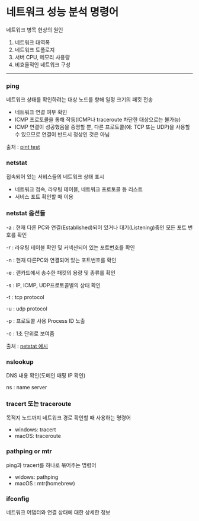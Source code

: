 # 네트워크 성능 분석 명령어

네트워크 병목 현상의 원인

1. 네트워크 대역폭
2. 네트워크 토폴로지
3. 서버 CPU, 메모리 사용량
4. 비효율적인 네트워크 구성

---

### ping

네트워크 상태를 확인하려는 대상 노드를 향해 일정 크기의 패킷 전송

- 네트워크 연결 여부 확인
- ICMP 프로토콜을 통해 작동(ICMP나 traceroute 차단한 대상으로는 불가능)
- ICMP 연결이 성공했음을 증명할 뿐, 다른 프로토콜(예: TCP 또는 UDP)을 사용할 수 있으므로 연결이 반드시 정상인 것은 아님

출처 : [pint test](https://kb.synology.com/ko-kr/DSM/tutorial/How_do_I_test_the_network_connectivity_with_PING)

### netstat

접속되어 있는 서비스들의 네트워크 상태 표시

- 네트워크 접속, 라우팅 테이블, 네트워크 프로토콜 등 리스트
- 서비스 포트 확인할 때 이용

### netstat 옵션들

-a : 현재 다른 PC와 연결(Established)되어 있거나 대기(Listening)중인 모든 포트 번호를 확인

-r : 라우팅 테이블 확인 및 커넥션되어 있는 포트번호를 확인

-n : 현재 다른PC와 연결되어 있는 포트번호를 확인

-e : 랜카드에서 송수한 패킷의 용량 및 종류를 확인

-s : IP, ICMP, UDP프로토콜별의 상태 확인

-t : tcp protocol

-u : udp protocol

-p : 프로토콜 사용 Process ID 노출

-c : 1초 단위로 보여줌

출처 : [netstat 예시](https://blog.voidmainvoid.net/201)

### nslookup

DNS 내용 확인(도메인 매핑 IP 확인)

ns : name server

### tracert 또는 traceroute

목적지 노드까지 네트워크 경로 확인할 때 사용하는 명령어

- windows: tracert
- macOS: traceroute

### pathping or mtr

ping과 tracert를 하나로 묶어주는 명령어

- widows: pathping
- macOS : mtr(homebrew)

### ifconfig

네트워크 어댑터와 연결 상태에 대한 상세한 정보
